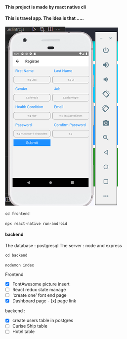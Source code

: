 #### This project is made by react native cli

#### This is travel app. The idea is that .....

![Alt text](./native.png?raw=true "Title")

```
cd frontend

npx react-native run-android

```

#### backend

The database : postgresql
The server : node and express

```
cd backend

nodemon index
```

Frontend

- [x] FontAwesome picture insert
- [ ] React redux state manage
- [ ] 'create one' font end page
- [x] Dashboard page - [x] page link

backend :

- [x] create users table in postgres
- [ ] Curise Ship table
- [ ] Hotel table
